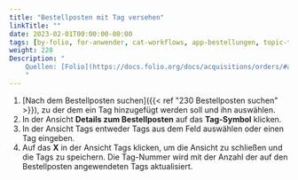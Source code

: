 ```yaml
---
title: "Bestellposten mit Tag versehen"
linkTitle: ""
date: 2023-02-01T00:00:00-00:00
tags: [by-folio, for-anwender, cat-workflows, app-bestellungen, topic-tags]
weight: 220
Description: "
    Quellen: [Folio](https://docs.folio.org/docs/acquisitions/orders/#adding-a-tag-to-an-order-line ) <!-- & [GBV](https://info.gebev.de/display/FOLIOGBVEXTERN/Folio:+Bestellposten+mit+Tag+versehen) -->
    "
---
```


1.  [Nach dem Bestellposten suchen]({{< ref "230 Bestellposten suchen" >}}), zu der dem ein Tag hinzugefügt werden soll und ihn auswählen.
2.  In der Ansicht **Details zum Bestellposten** auf das **Tag-Symbol** klicken.
3.  In der Ansicht Tags entweder Tags aus dem Feld auswählen oder einen Tag eingeben.
4.  Auf das **X** in der Ansicht Tags klicken, um die Ansicht zu schließen und die Tags zu speichern. Die Tag-Nummer wird mit der Anzahl der auf den Bestellposten angewendeten Tags aktualisiert.
